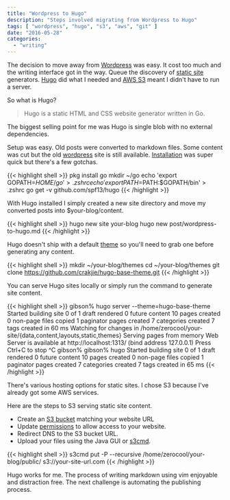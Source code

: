 ```yaml
---
title: "Wordpress to Hugo"
description: "Steps involved migrating from Wordpress to Hugo"
tags: [ "wordpress", "hugo", "s3", "aws", "git" ]
date: "2016-05-28"
categories:
  - "writing"
---
```


The decision to move away from [Wordpress][3] was easy. It cost too much and the writing interface got in the way. Queue the discovery of [static site][4] generators. [Hugo][5] did what I needed and [AWS S3][6] meant I didn't have to run a server.

So what is Hugo?

> Hugo is a static HTML and CSS website generator written in Go.

The biggest selling point for me was Hugo is single blob with no external dependencies.

Setup was easy. Old posts were converted to markdown files. Some content was cut but the old [wordpress][7] site is still available. [Installation][8] was super quick but there's a few gotchas.

{{< highlight shell >}}
pkg install go
mkdir ~/go
echo 'export GOPATH=$HOME/go' > .zshrc
echo 'export PATH=$PATH:$GOPATH/bin' > .zshrc
go get -v github.com/spf13/hugo
{{< /highlight >}}

With Hugo installed I simply created a new site directory and move my converted posts into $your-blog/content.

{{< highlight shell >}}
hugo new site your-blog
hugo new post/wordpress-to-hugo.md
{{< /highlight >}}

Hugo doesn't ship with a default [theme][9] so you'll need to grab one before generating any content.

{{< highlight shell >}}
mkdir ~/your-blog/themes
cd ~/your-blog/themes
git clone https://github.com/crakjie/hugo-base-theme.git
{{< /highlight >}}

You can serve Hugo sites locally or simply run the command to generate site content.

{{< highlight shell >}}
gibson% hugo server --theme=hugo-base-theme
Started building site
0 of 1 draft rendered
0 future content
10 pages created
0 non-page files copied
1 paginator pages created
7 categories created
7 tags created
in 60 ms
Watching for changes in /home/zerocool/your-site/{data,content,layouts,static,themes}
Serving pages from memory
Web Server is available at http://localhost:1313/ (bind address 127.0.0.1)
Press Ctrl+C to stop
^C
gibson%
gibson% hugo
Started building site
0 of 1 draft rendered
0 future content
10 pages created
0 non-page files copied
1 paginator pages created
7 categories created
7 tags created
in 65 ms
{{< /highlight >}}

There's various hosting options for static sites. I chose S3 because I've already got some AWS services.

Here are the steps to S3 serving static site content.

* Create an [S3 bucket][10] matching your website URL
* Update [permissions][11] to allow access to your website.
* Redirect DNS to the S3 bucket URL.
* Upload your files using the Java GUI or [s3cmd][12].

{{< highlight shell >}}
s3cmd put -P --recursive /home/zerocool/your-blog/public/ s3://your-site-url.com
{{< /highlight >}}

Hugo works for me. The process of writing markdown using vim enjoyable and distraction free. The next challenge is automating the publishing process.

[1]: http://blog.network2501.com/2016/05/28/wordpress-to-hugo/#disqus_thread
[2]: http://blog.network2501.com/categories/writing
[3]: https://wordpress.com
[4]: https://www.staticgen.com/
[5]: https://gohugo.io/
[6]: https://aws.amazon.com/s3
[7]: https://project0x9c5.wordpress.com/
[8]: https://gohugo.io/overview/quickstart/
[9]: http://themes.gohugo.io/
[10]: http://docs.aws.amazon.com/AmazonS3/latest/dev/HowDoIWebsiteConfiguration.html
[11]: http://docs.aws.amazon.com/AmazonS3/latest/dev/WebsiteAccessPermissionsReqd.html
[12]: http://s3tools.org/s3cmd

